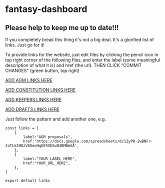# fantasy-dashboard

## Please help to keep me up to date!!!

If you completely break this thing it's not a big deal. It's a glorified list of links. Just go for it!

To provide links for the website, just edit files by clicking the pencil icon in top right corner of the following files, and enter the label (some meaningful description of what it is) and href (the url). THEN CLICK "COMMIT CHANGES" (green button, top right)

[ADD AGM LINKS HERE](https://github.com/alistairwilliamtaylor/fantasy-dashboard/blob/main/src/AGM/linksAGM.js)

[ADD CONSTITUTION LINKS HERE](https://github.com/alistairwilliamtaylor/fantasy-dashboard/blob/main/src/Constitution/linksConstitution.js)

[ADD KEEPERS LINKS HERE](https://github.com/alistairwilliamtaylor/fantasy-dashboard/blob/main/src/Keepers/linksKeepers.js)

[ADD DRAFTS LINKS HERE](https://github.com/alistairwilliamtaylor/fantasy-dashboard/blob/main/src/Drafts/linksDrafts.js)



Just follow the pattern and add another one, e.g.
```
const links = [
    {
        label:"AGM proposals",
        href:'https://docs.google.com/spreadsheets/d/1IyPR-2wBNFr-JoTLk2HOzV8UeoHqUE9XEXwD3BMBmSA',
    },
    {
        label:"YOUR LABEL HERE",
        href:"YOUR_URL_HERE",
    },
]

export default links
```

